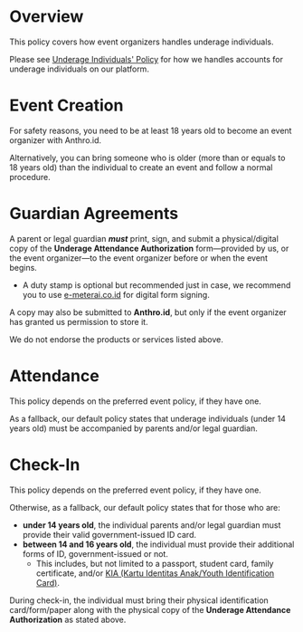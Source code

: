 # Overview
This policy covers how event organizers handles underage individuals.

Please see [Underage Individuals' Policy](/legal/underage) for how we handles accounts for underage individuals on our platform.

# Event Creation
For safety reasons, you need to be at least 18 years old to become an event organizer with Anthro.id.

Alternatively, you can bring someone who is older (more than or equals to 18 years old) than the individual to create an event and follow a normal procedure.

# Guardian Agreements
A parent or legal guardian ***must*** print, sign, and submit a physical/digital copy of the **Underage Attendance Authorization** form—provided by us, or the event organizer—to the event organizer before or when the event begins.
  - A duty stamp is optional but recommended just in case, we recommend you to use [e-meterai.co.id](https://e-meterai.co.id/) for digital form signing.

A copy may also be submitted to **Anthro.id**, but only if the event organizer has granted us permission to store it.

We do not endorse the products or services listed above.

# Attendance
This policy depends on the preferred event policy, if they have one.

As a fallback, our default policy states that underage individuals (under 14 years old) must be accompanied by parents and/or legal guardian.

# Check-In
This policy depends on the preferred event policy, if they have one.

Otherwise, as a fallback, our default policy states that for those who are:
- **under 14 years old**, the individual parents and/or legal guardian must provide their valid government-issued ID card.
- **between 14 and 16 years old**, the individual must provide their additional forms of ID, government-issued or not.
  - This includes, but not limited to a passport, student card, family certificate, and/or [KIA (Kartu Identitas Anak/Youth Identification Card)](https://hellosehat.com/parenting/anak-6-sampai-9-tahun/tumbuh-kembang-anak/kartu-identitas-anak/).

During check-in, the individual must bring their physical identification card/form/paper along with the physical copy of the **Underage Attendance Authorization** as stated above.